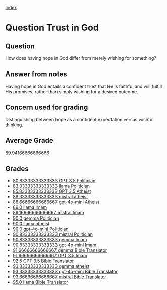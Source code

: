 
[Index](../../index.md)
# Question Trust in God
## Question
How does having hope in God differ from merely wishing for something?

## Answer from notes
Having hope in God entails a confident trust that He is faithful and will fulfill His promises, rather than simply wishing for a desired outcome.

## Concern used for grading
Distinguishing between hope as a confident expectation versus wishful thinking.

## Average Grade
89.94166666666666

## Grades
 * [80.83333333333333 GPT 3.5 Politician](../answers/GPT_3.5_Politician/Trust_in_God.md)
 * [83.33333333333333 llama Politician](../answers/llama_Politician/Trust_in_God.md)
 * [85.83333333333333 GPT 3.5 Atheist](../answers/GPT_3.5_Atheist/Trust_in_God.md)
 * [88.33333333333333 mistral atheist](../answers/mistral_atheist/Trust_in_God.md)
 * [88.66666666666667 gpt-4o-mini Atheist](../answers/gpt-4o-mini_Atheist/Trust_in_God.md)
 * [89.0 llama Imam](../answers/llama_Imam/Trust_in_God.md)
 * [89.16666666666667 mistral Imam](../answers/mistral_Imam/Trust_in_God.md)
 * [90.0 gemma Politician](../answers/gemma_Politician/Trust_in_God.md)
 * [90.0 llama atheist](../answers/llama_atheist/Trust_in_God.md)
 * [90.0 gpt-4o-mini Politician](../answers/gpt-4o-mini_Politician/Trust_in_God.md)
 * [90.83333333333333 mistral Politician](../answers/mistral_Politician/Trust_in_God.md)
 * [90.83333333333333 gemma Imam](../answers/gemma_Imam/Trust_in_God.md)
 * [90.83333333333333 gpt-4o-mini Imam](../answers/gpt-4o-mini_Imam/Trust_in_God.md)
 * [91.66666666666667 gemma Bible Translator](../answers/gemma_Bible_Translator/Trust_in_God.md)
 * [91.66666666666667 GPT 3.5 Imam](../answers/GPT_3.5_Imam/Trust_in_God.md)
 * [92.5 GPT 3.5 Bible Translator](../answers/GPT_3.5_Bible_Translator/Trust_in_God.md)
 * [93.33333333333333 gemma atheist](../answers/gemma_atheist/Trust_in_God.md)
 * [93.33333333333333 gpt-4o-mini Bible Translator](../answers/gpt-4o-mini_Bible_Translator/Trust_in_God.md)
 * [93.66666666666667 mistral Bible Translator](../answers/mistral_Bible_Translator/Trust_in_God.md)
 * [95.0 llama Bible Translator](../answers/llama_Bible_Translator/Trust_in_God.md)
